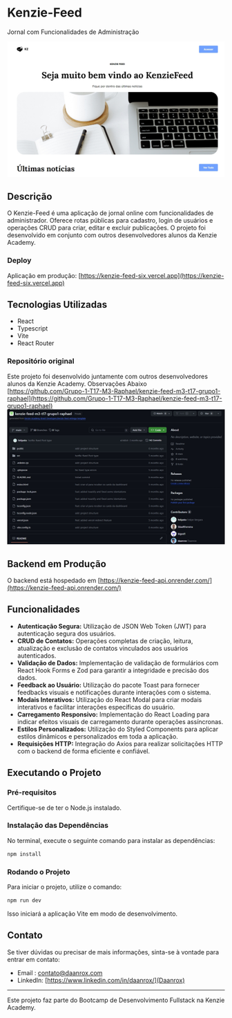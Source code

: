 # Kenzie-Feed
Jornal com Funcionalidades de Administração

![Home - KenzieFeed](front_example.jpg)

## Descrição
O Kenzie-Feed é uma aplicação de jornal online com funcionalidades de administrador. Oferece rotas públicas para cadastro, login de usuários e operações CRUD para criar, editar e excluir publicações. O projeto foi desenvolvido em conjunto com outros desenvolvedores alunos da Kenzie Academy.


### Deploy
Aplicação em produção: [https://kenzie-feed-six.vercel.app](https://kenzie-feed-six.vercel.app)

## Tecnologias Utilizadas
- React
- Typescript
- Vite
- React Router

### Repositório original 
Este projeto foi desenvolvido juntamente com outros desenvolvedores alunos da Kenzie Academy. Observações Abaixo
[https://github.com/Grupo-1-T17-M3-Raphael/kenzie-feed-m3-t17-grupo1-raphael](https://github.com/Grupo-1-T17-M3-Raphael/kenzie-feed-m3-t17-grupo1-raphael)
![Repositório Original](repo_print.jpg)

## Backend em Produção
O backend está hospedado em [https://kenzie-feed-api.onrender.com/](https://kenzie-feed-api.onrender.com/)

## Funcionalidades
- **Autenticação Segura:** Utilização de JSON Web Token (JWT) para autenticação segura dos usuários.
- **CRUD de Contatos:** Operações completas de criação, leitura, atualização e exclusão de contatos vinculados aos usuários autenticados.
- **Validação de Dados:** Implementação de validação de formulários com React Hook Forms e Zod para garantir a integridade e precisão dos dados.
- **Feedback ao Usuário:** Utilização do pacote Toast para fornecer feedbacks visuais e notificações durante interações com o sistema.
- **Modais Interativos:** Utilização do React Modal para criar modais interativos e facilitar interações específicas do usuário.
- **Carregamento Responsivo:** Implementação do React Loading para indicar efeitos visuais de carregamento durante operações assíncronas.
- **Estilos Personalizados:** Utilização do Styled Components para aplicar estilos dinâmicos e personalizados em toda a aplicação.
- **Requisições HTTP:** Integração do Axios para realizar solicitações HTTP com o backend de forma eficiente e confiável.



## Executando o Projeto

### Pré-requisitos
Certifique-se de ter o Node.js instalado.

### Instalação das Dependências
No terminal, execute o seguinte comando para instalar as dependências:

```bash
npm install
```
### Rodando o Projeto
Para iniciar o projeto, utilize o comando:

```bash
npm run dev
```

Isso iniciará a aplicação Vite em modo de desenvolvimento.

## Contato
Se tiver dúvidas ou precisar de mais informações, sinta-se à vontade para entrar em contato:
- Email : [contato@daanrox.com](mailto:contato@daanrox.com)
- LinkedIn: [https://www.linkedin.com/in/daanrox/](Daanrox)

--- 

Este projeto faz parte do Bootcamp de Desenvolvimento Fullstack na Kenzie Academy.
